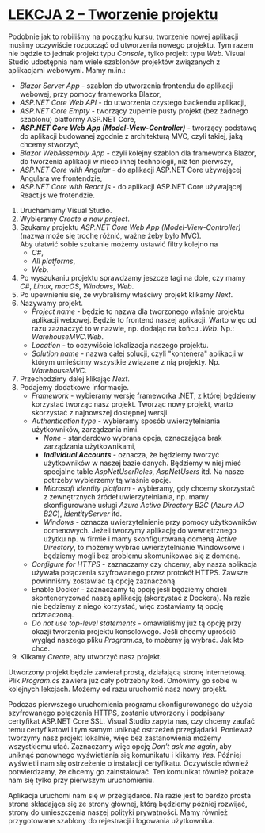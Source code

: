 # [LEKCJA 2 – Tworzenie projektu](https://kurs.szkoladotneta.pl/zostan-programista-asp-net/tydzien-6-aplikacje-webowe-w-asp-net-core/lekcja-2-tworzenie-projektu/)
Podobnie jak to robiliśmy na początku kursu, tworzenie nowej aplikacji musimy oczywiście rozpocząć od utworzenia nowego projektu. Tym razem nie będzie to jednak projekt typu _Console_, tylko projekt typu _Web_. Visual Studio udostępnia nam wiele szablonów projektów związanych z aplikacjami webowymi. Mamy m.in.:
* _Blazor Server App_ - szablon do utworzenia frontendu do aplikacji webowej, przy pomocy frameworka Blazor,
* _ASP.NET Core Web API_ - do utworzenia czystego backendu aplikacji,
* _ASP.NET Core Empty_ - tworzący zupełnie pusty projekt (bez żadnego szablonu) platformy ASP.NET Core,
* **_ASP.NET Core Web App (Model-View-Controller)_** - tworzący podstawę do aplikacji budowanej zgodnie z architekturą MVC, czyli takiej, jaką chcemy stworzyć,
* _Blazor WebAssembly App_ - czyli kolejny szablon dla frameworka Blazor, do tworzenia aplikacji w nieco innej technologii, niż ten pierwszy,
* _ASP.NET Core with Angular_ - do aplikacji ASP.NET Core używającej Angulara we frontendzie,
* _ASP.NET Core with React.js_ - do aplikacji ASP.NET Core używającej React.js we frotendzie.

1. Uruchamiamy Visual Studio.
2. Wybieramy _Create a new project_.
3. Szukamy projektu _ASP.NET Core Web App (Model-View-Controller)_ (nazwa może się trochę różnić, ważne żeby było MVC).</br>
Aby ułatwić sobie szukanie możemy ustawić filtry kolejno na
    * _C#_,
    * _All platforms_,
    * _Web_.
4. Po wyszukaniu projektu sprawdzamy jeszcze tagi na dole, czy mamy _C#_, _Linux_, _macOS_, _Windows_, _Web_.
5. Po upewnieniu się, że wybraliśmy właściwy projekt klikamy _Next_.
6. Nazywamy projekt.
    * _Project name_ - będzie to nazwa dla tworzonego właśnie projektu aplikacji webowej. Będzie to frontend naszej aplikacji. Warto więc od razu zaznaczyć to w nazwie, np. dodając na końcu _.Web_. Np.: _WarehouseMVC.Web_.
    * _Location_ - to oczywiście lokalizacja naszego projektu.
    * _Solution name_ - nazwa całej solucji, czyli "kontenera" aplikacji w którym umieścimy wszystkie związane z nią projekty. Np. _WarehouseMVC_.
7. Przechodzimy dalej klikając _Next_.
8. Podajemy dodatkowe informacje.
    * _Framework_ - wybieramy wersję frameworka .NET, z której będziemy korzystać tworząc nasz projekt. Tworząc nowy projekt, warto skorzystać z najnowszej dostępnej wersji.
    * _Authentication type_ - wybieramy sposób uwierzytelniania użytkowników, zarządzania nimi.
        * _None_ - standardowo wybrana opcja, oznaczająca brak zarządzania użytkownikami,
        * **_Individual Accounts_** - oznacza, że będziemy tworzyć użytkowników w naszej bazie danych. Będziemy w niej mieć specjalne table _AspNetUserRoles_, _AspNetUsers_ itd. Na nasze potrzeby wybierzemy tą właśnie opcję.
        * _Microsoft identity platform_ - wybieramy, gdy chcemy skorzystać z zewnętrznych źródeł uwierzytelniania, np. mamy skonfigurowane usługi _Azure Active Directory B2C_ (_Azure AD B2C_), _IdentityServer_ itd.
        * _Windows_ - oznacza uwierzytelnienie przy pomocy użytkowników domenowych. Jeżeli tworzymy aplikację do wewnętrznego użytku np. w firmie i mamy skonfigurowaną domeną _Active Directory_, to możemy wybrać uwierzytelnianie Windowsowe i będziemy mogli bez problemu skomunikować się z domeną.
    * _Configure for HTTPS_ - zaznaczamy czy chcemy, aby nasza aplikacja używała połączenia szyfrowanego przez protokół HTTPS. Zawsze powinniśmy zostawiać tą opcję zaznaczoną.
    * Enable Docker - zaznaczamy tą opcję jeśli będziemy chcieli skonteneryzować naszą aplikację (skorzystać z Dockera). Na razie nie będziemy z niego korzystać, więc zostawiamy tą opcję odznaczoną.
    * _Do not use top-level statements_ - omawialiśmy już tą opcję przy okazji tworzenia projektu konsolowego. Jeśli chcemy uprościć wygląd naszego pliku _Program.cs_, to możemy ją wybrać. Jak kto chce.
9. Klikamy _Create_, aby utworzyć nasz projekt.

Utworzony projekt będzie zawierał prostą, działającą stronę internetową. Plik _Program.cs_ zawiera już cały potrzebny kod. Omówimy go sobie w kolejnych lekcjach. Możemy od razu uruchomić nasz nowy projekt.

Podczas pierwszego uruchomienia programu skonfigurowanego do użycia szyfrowanego połączenia HTTPS, zostanie utworzony i podpisany certyfikat ASP.NET Core SSL. Visual Studio zapyta nas, czy chcemy zaufać temu certyfikatowi i tym samym uniknąć ostrzeżeń przeglądarki. Ponieważ tworzymy nasz projekt lokalnie, więc bez zastanowienia możemy wszystkiemu ufać. Zaznaczamy więc opcję _Don't ask me again_, aby uniknąć ponownego wyświetlania się komunikatu i klikamy _Yes_. Później wyświetli nam się ostrzeżenie o instalacji certyfikatu. Oczywiście również potwierdzamy, że chcemy go zainstalować. Ten komunikat również pokaże nam się tylko przy pierwszym uruchomieniu.

Aplikacja uruchomi nam się w przeglądarce. Na razie jest to bardzo prosta strona składająca się ze strony głównej, którą będziemy później rozwijać, strony do umieszczenia naszej polityki prywatności. Mamy również przygotowane szablony do rejestracji i logowania użytkownika.